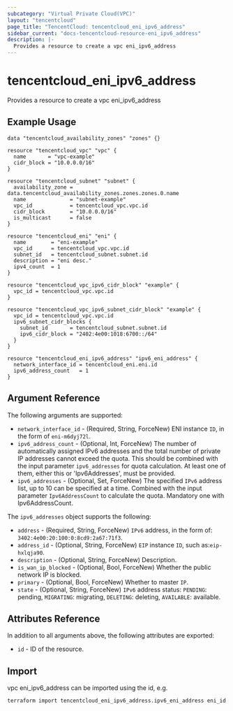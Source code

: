 ```yaml
---
subcategory: "Virtual Private Cloud(VPC)"
layout: "tencentcloud"
page_title: "TencentCloud: tencentcloud_eni_ipv6_address"
sidebar_current: "docs-tencentcloud-resource-eni_ipv6_address"
description: |-
  Provides a resource to create a vpc eni_ipv6_address
---
```


# tencentcloud_eni_ipv6_address

Provides a resource to create a vpc eni_ipv6_address

## Example Usage

```hcl
data "tencentcloud_availability_zones" "zones" {}

resource "tencentcloud_vpc" "vpc" {
  name       = "vpc-example"
  cidr_block = "10.0.0.0/16"
}

resource "tencentcloud_subnet" "subnet" {
  availability_zone = data.tencentcloud_availability_zones.zones.zones.0.name
  name              = "subnet-example"
  vpc_id            = tencentcloud_vpc.vpc.id
  cidr_block        = "10.0.0.0/16"
  is_multicast      = false
}

resource "tencentcloud_eni" "eni" {
  name        = "eni-example"
  vpc_id      = tencentcloud_vpc.vpc.id
  subnet_id   = tencentcloud_subnet.subnet.id
  description = "eni desc."
  ipv4_count  = 1
}

resource "tencentcloud_vpc_ipv6_cidr_block" "example" {
  vpc_id = tencentcloud_vpc.vpc.id
}

resource "tencentcloud_vpc_ipv6_subnet_cidr_block" "example" {
  vpc_id = tencentcloud_vpc.vpc.id
  ipv6_subnet_cidr_blocks {
    subnet_id       = tencentcloud_subnet.subnet.id
    ipv6_cidr_block = "2402:4e00:1018:6700::/64"
  }
}

resource "tencentcloud_eni_ipv6_address" "ipv6_eni_address" {
  network_interface_id = tencentcloud_eni.eni.id
  ipv6_address_count   = 1
}
```

## Argument Reference

The following arguments are supported:

* `network_interface_id` - (Required, String, ForceNew) ENI instance `ID`, in the form of `eni-m6dyj72l`.
* `ipv6_address_count` - (Optional, Int, ForceNew) The number of automatically assigned IPv6 addresses and the total number of private IP addresses cannot exceed the quota. This should be combined with the input parameter `ipv6_addresses` for quota calculation. At least one of them, either this or 'Ipv6Addresses', must be provided.
* `ipv6_addresses` - (Optional, Set, ForceNew) The specified `IPv6` address list, up to 10 can be specified at a time. Combined with the input parameter `Ipv6AddressCount` to calculate the quota. Mandatory one with Ipv6AddressCount.

The `ipv6_addresses` object supports the following:

* `address` - (Required, String, ForceNew) `IPv6` address, in the form of: `3402:4e00:20:100:0:8cd9:2a67:71f3`.
* `address_id` - (Optional, String, ForceNew) `EIP` instance `ID`, such as:`eip-hxlqja90`.
* `description` - (Optional, String, ForceNew) Description.
* `is_wan_ip_blocked` - (Optional, Bool, ForceNew) Whether the public network IP is blocked.
* `primary` - (Optional, Bool, ForceNew) Whether to master `IP`.
* `state` - (Optional, String, ForceNew) `IPv6` address status: `PENDING`: pending, `MIGRATING`: migrating, `DELETING`: deleting, `AVAILABLE`: available.

## Attributes Reference

In addition to all arguments above, the following attributes are exported:

* `id` - ID of the resource.



## Import

vpc eni_ipv6_address can be imported using the id, e.g.

```
terraform import tencentcloud_eni_ipv6_address.ipv6_eni_address eni_id
```

